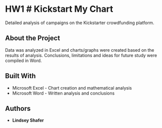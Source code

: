 # HW1 # Kickstart My Chart

Detailed analysis of campaigns on the Kickstarter crowdfunding platform.

## About the Project

Data was analyzed in Excel and charts/graphs were created based on the results of analysis. Conclusions, limitations and ideas for future study were compiled in Word.

## Built With

* Microsoft Excel - Chart creation and mathematical analysis
* Microsoft Word - Written analysis and conclusions


## Authors

* **Lindsey Shafer**

